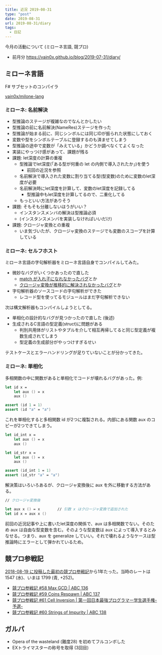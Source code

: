 ```yaml
---
title: 近況 2019-08-31
type: "post"
date: 2019-08-31
url: 2019-08-31/diary
tags:
  - 日記
---
```


今月の活動について (ミローネ言語, 競プロ)

<!--more-->

- 前月分 <https://vain0x.github.io/blog/2019-07-31/diary/>

## ミローネ言語

F# サブセットのコンパイラ

[vain0x/milone-lang](https://github.com/vain0x/milone-lang/commits/master?after=632ec4fcb9afe2e663da1974349d9306fc9783b0+34)

### ミローネ: 名前解決

- 型推論のステージが複雑なのでなんとかしたい
- 型推論の前に名前解決(NameRes)ステージを作った
- 型推論が始まる前に、同じシンボルには同じIDが振られた状態にしておく
- 変数や型をシンボルテーブルに登録するのも済ませてしまう
- 型推論の途中で変数が「みえている」かどうか調べなくてよくなった
- 実装にやっつけ感があって、課題が残る
- 課題: let深度の計算の重複
    - 型推論でlet深度(「ある型が何重の let の内側で導入されたか」)を使う
        - 前回の近況を参照
    - 名前解決で導入された変数に割り当てる型(型変数)のために変数のlet深度が必要
    - 名前解決時にlet深度を計算して、変数のlet深度を記録してる
        - 型推論中もlet深度を計算してるので、二重化してる
    - もっといい方法がありそう
- 課題: そもそも分離しないほうがいい？
    - インスタンスメンバの解決は型推論必須
    - (インスタンスメンバを実装しなければいいだけ)
- 課題: クロージャ変換との重複
    - いま気づいたが、クロージャ変換のステージでも変数のスコープを計算している

### ミローネ: セルフホスト

ミローネ言語の字句解析器をミローネ言語自身でコンパイルしてみた。

- 微妙なバグがいくつかあったので直した
    - [match が入れ子になれなかったバグ](https://github.com/vain0x/milone-lang/commit/933d87a52debdf97848a542c71fb1c3aff2d4ec0)とか
    - [クロージャ変換が推移的に解決されなかったバグ](https://github.com/vain0x/milone-lang/commit/330fb365a318b276a410d78f0d5e96d068e0e2d6)とか
- 字句解析器のソースコードの字句解析ができた
    - レコード型を使ってるモジュールはまだ字句解析できない

次は構文解析器もコンパイルしようとしてる。

- 単相化の設計的なバグが見つかったので直した (後述)
- 生成されるC言語の型定義(struct)に問題がある
    - 判別共用体がリストやタプルを介して相互再帰してると同じ型定義が複数生成されてしまう
    - 型定義の生成部分がやっつけすぎるせい

テストケースとエラーハンドリングが足りていないことが分かってきた。

### ミローネ: 単相化

多相関数の中に関数があると単相化でコードが壊れるバグがあった。例:

```fsharp
let id x =
    let aux () = x
    aux ()

assert (id 1 = 1)
assert (id "a" = "a")
```

これを単相化すると多相関数 id が2つに複製される。内部にある関数 aux のコピーが2つできてしまう。

```fsharp
let id_int x =
    let aux () = x
    aux ()

let id_str x =
    let aux () = x
    aux ()

assert (id_int 1 = 1)
assert (id_str "a" = "a")
```

解決策はいろいろあるが、クロージャ変換後に aux を外に移動する方法がある。

```fsharp
// クロージャ変換後

let aux x () = x        // 引数 x はクロージャ変換で追加された
let id x = aux x ()
```

前回の近況記事や上に書いたlet深度の関係で、aux は多相関数でない。そのため aux は自由な型変数を含む。そのような型変数は aux によって導入するとみなせる。つまり、aux を generalize していい。それで壊れるようなケースは型推論時にエラーとして弾かれているため。

## 競プロ参戦記

[2018-08-19 に投稿した最初の競プロ参戦記](https://note.mu/vain0x/n/ne89049a33233)から1年たった。当時のレートは 1547 (水)、いまは 1799 (青, +252)。

- [競プロ参戦記 #58 Max GCD | ABC 136](https://qiita.com/vain0x/items/732379c101b60c56f3f0)
- [競プロ参戦記 #59 Coins Respawn | ABC 137](https://qiita.com/vain0x/items/871294ed64e091fd1c28)
- [競プロ参戦記 #61 Cell Inversion | 第一回日本最強プログラマー学生選手権-予選-](https://qiita.com/vain0x/items/c9166707c81697198998)
- [競プロ参戦記 #60 Strings of Impurity | ABC 138](https://qiita.com/vain0x/items/d024c1e0b71dcb1de94e)

## ガルパ

- Opera of the wasteland (難度28) を初めてフルコンボした
- EXトライマスターの称号を取得 (3回目)
